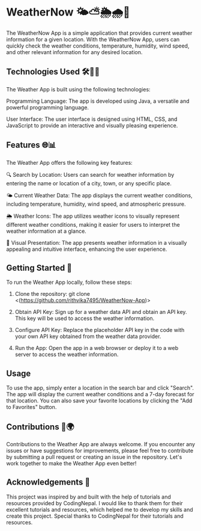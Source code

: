 # WeatherNow 🌤️⛅🌦️🌧️🌈

The WeatherNow App is a simple application that provides current weather information for a given location. With the WeatherNow App, users can quickly check the weather conditions, temperature, humidity, wind speed, and other relevant information for any desired location.

## Technologies Used 🛠️👨‍💻
The Weather App is built using the following technologies:

Programming Language: The app is developed using Java, a versatile and powerful programming language.

User Interface: The user interface is designed using HTML, CSS, and JavaScript to provide an interactive and visually pleasing experience.

## Features 🌐📊
The Weather App offers the following key features:

🔍 Search by Location: Users can search for weather information by entering the name or location of a city, town, or any specific place.

🌤️ Current Weather Data: The app displays the current weather conditions, including temperature, humidity, wind speed, and atmospheric pressure.

🌦️ Weather Icons: The app utilizes weather icons to visually represent different weather conditions, making it easier for users to interpret the weather information at a glance.

🌈 Visual Presentation: The app presents weather information in a visually appealing and intuitive interface, enhancing the user experience.

## Getting Started 🚀
To run the Weather App locally, follow these steps:

1. Clone the repository: git clone <(https://github.com/rithvika7495/WeatherNow-App)>

2. Obtain API Key: Sign up for a weather data API and obtain an API key. This key will be used to access the weather information.

3. Configure API Key: Replace the placeholder API key in the code with your own API key obtained from the weather data provider.

4. Run the App: Open the app in a web browser or deploy it to a web server to access the weather information.

## Usage
To use the app, simply enter a location in the search bar and click "Search". The app will display the current weather conditions and a 7-day forecast for that location. You can also save your favorite locations by clicking the "Add to Favorites" button.

## Contributions 🤝🌍
Contributions to the Weather App are always welcome. If you encounter any issues or have suggestions for improvements, please feel free to contribute by submitting a pull request or creating an issue in the repository. Let's work together to make the Weather App even better!

## Acknowledgements 🙏
This project was inspired by and built with the help of tutorials and resources provided by CodingNepal. I would like to thank them for their excellent tutorials and resources, which helped me to develop my skills and create this project. Special thanks to CodingNepal for their tutorials and resources.
